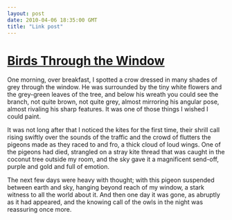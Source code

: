 ```yaml
---
layout: post
date: 2010-04-06 18:35:00 GMT
title: "Link post"
---
```


# [Birds Through the Window](http://www.bearskinrug.co.uk/_work/twc_01/)

One morning, over breakfast, I spotted a crow dressed in many shades of grey through the window.  He was surrounded by the tiny white flowers and the grey-green leaves of the tree, and below his wreath you could see the branch, not quite brown, not quite grey, almost mirroring his angular pose, almost rivaling his sharp features.  It was one of those things I wished I could paint.

It was not long after that I noticed the kites for the first time, their shrill call rising swiftly over the sounds of the traffic and the crowd of flutters the pigeons made as they raced to and fro, a thick cloud of loud wings.  One of the pigeons had died, strangled on a stray kite thread that was caught in the coconut tree outside my room, and the sky gave it a magnificent send-off, purple and gold and full of emotion.

The next few days were heavy with thought; with this pigeon suspended between earth and sky, hanging beyond reach of my window, a stark witness to all the world about it.  And then one day it was gone, as abruptly as it had appeared, and the knowing call of the owls in the night was reassuring once more.
